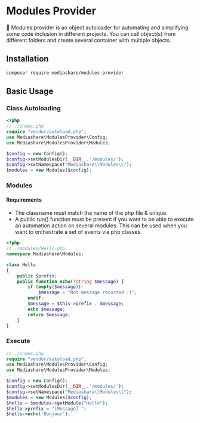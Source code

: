 # Modules Provider
:dizzy: Modules provider is an object autoloader for automating and simplifying some code inclusion in different projects. You can call object(s) from different folders and create several container with multiple objects.
## Installation
```bash
composer require mediashare/modules-provider
```
## Basic Usage
### Class Autoloading
```php
<?php
// ./index.php
require "vendor/autoload.php";
use Mediashare\ModulesProvider\Config;
use Mediashare\ModulesProvider\Modules;

$config = new Config();
$config->setModulesDir(__DIR__.'/modules/');
$config->setNamespace("Mediashare\\Modules\\");
$modules = new Modules($config);
```
### Modules
#### Requirements
- The classname must match the name of the php file & unique.
- A public run() function must be present if you want to be able to execute an automation action on several modules. This can be used when you want to orchestrate a set of events via php classes.  
```php
<?php
// ./modules/Hello.php
namespace Mediashare\Modules;

class Hello
{
    public $prefix;
    public function echo(?string $message) {
        if (empty($message)):
            $message = "Not message recorded :(";
        endif;
        $message = $this->prefix . $message;
        echo $message;
        return $message;
    }
}
```
### Execute
```php
// ./index.php
require "vendor/autoload.php";
use Mediashare\ModulesProvider\Config;
use Mediashare\ModulesProvider\Modules;

$config = new Config();
$config->setModulesDir(__DIR__.'/modules/');
$config->setNamespace("Mediashare\\Modules\\");
$modules = new Modules($config);
$hello = $modules->getModule("Hello");
$hello->prefix = "[Message] ";
$hello->echo('Bonjour');
```
